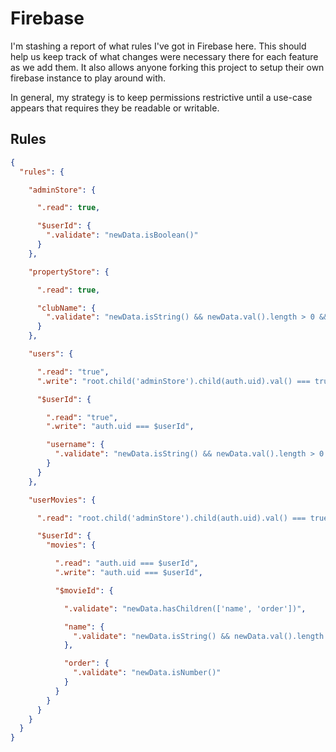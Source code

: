 # Firebase

I'm stashing a report of what rules I've got in Firebase here. This should help us keep track of what changes were necessary there for each feature as we add them. It also allows anyone forking this project to setup their own firebase instance to play around with.

In general, my strategy is to keep permissions restrictive until a use-case appears that requires they be readable or writable.

## Rules

```json
{
  "rules": {

    "adminStore": {

      ".read": true,

      "$userId": {
        ".validate": "newData.isBoolean()"
      }
    },

    "propertyStore": {

      ".read": true,

      "clubName": {
        ".validate": "newData.isString() && newData.val().length > 0 && newData.val().length <= 50"
      }
    },

    "users": {

      ".read": "true",
      ".write": "root.child('adminStore').child(auth.uid).val() === true",

      "$userId": {

        ".read": "true",
        ".write": "auth.uid === $userId",

        "username": {
          ".validate": "newData.isString() && newData.val().length > 0 && newData.val().length <= 50"
        }
      }
    },

    "userMovies": {

      ".read": "root.child('adminStore').child(auth.uid).val() === true",

      "$userId": {
        "movies": {

          ".read": "auth.uid === $userId",
          ".write": "auth.uid === $userId",

          "$movieId": {

            ".validate": "newData.hasChildren(['name', 'order'])",

            "name": {
              ".validate": "newData.isString() && newData.val().length > 0"
            },

            "order": {
              ".validate": "newData.isNumber()"
            }
          }
        }
      }
    }
  }
}
```
